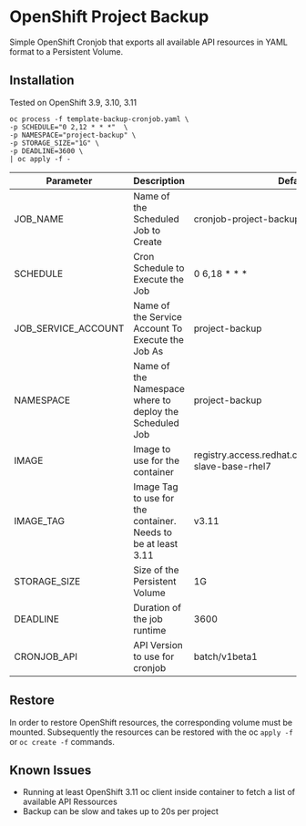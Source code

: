 # OpenShift Project Backup
Simple OpenShift Cronjob that exports all available API resources in YAML format to a Persistent Volume.

## Installation
Tested on OpenShift 3.9, 3.10, 3.11

```
oc process -f template-backup-cronjob.yaml \
-p SCHEDULE="0 2,12 * * *"  \
-p NAMESPACE="project-backup" \
-p STORAGE_SIZE="1G" \
-p DEADLINE=3600 \
| oc apply -f -
```

| Parameter  | Description | Defaults |
| ------------- | ------------- | ------------- |
| JOB_NAME  | Name of the Scheduled Job to Create | cronjob-project-backup |
| SCHEDULE  | Cron Schedule to Execute the Job | 0 6,18 * * * |
| JOB_SERVICE_ACCOUNT  | Name of the Service Account To Execute the Job As | project-backup |
| NAMESPACE  | Name of the Namespace where to deploy the Scheduled Job | project-backup |
| IMAGE  | Image to use for the container | registry.access.redhat.com/openshift3/jenkins-slave-base-rhel7 |
| IMAGE_TAG  | Image Tag to use for the container. Needs to be at least 3.11  | v3.11 |
| STORAGE_SIZE  | Size of the Persistent Volume  | 1G |
| DEADLINE  | Duration of the job runtime  | 3600 |
| CRONJOB_API  | API Version to use for cronjob | batch/v1beta1 |

## Restore
In order to restore OpenShift resources, the corresponding volume must be mounted. Subsequently the resources can be restored with the oc `apply -f` or `oc create -f` commands.

## Known Issues
- Running at least OpenShift 3.11 oc client inside container to fetch a list of available API Ressources
- Backup can be slow and takes up to 20s per project
